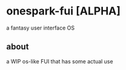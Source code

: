 # onespark-fui [ALPHA]
a fantasy user interface OS

## about
a WIP os-like FUI that has some actual use
